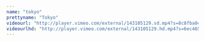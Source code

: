 ```yaml
---
name: "tokyo"
prettyname: "Tokyo"
videourl: "http://player.vimeo.com/external/143105129.sd.mp4?s=8c8fba04578856d47cccc7ec69998c28&profile_id=112"
videourlhd: "http://player.vimeo.com/external/143105129.hd.mp4?s=6ec465580cfc560868fd77a817593664&profile_id=113"
---
```

